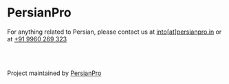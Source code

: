 <!DOCTYPE html>
<html>
<head>
<title>PersianPro</title>
</head>
<body>

<h1>PersianPro</h1>
<p>For anything related to Persian, please contact us at <a href="mailto:into@persianpro.in">into[at]persianpro.in</a> or at <a href="tel:+919960269323">+91 9960 269 323</a></p>

</br>
</br>
</body>

  <footer>
  <div class="grid">
      <p>Project maintained by <a href="https://github.com/persianpro">PersianPro</a></p>
  </div>
</footer>

</html>
